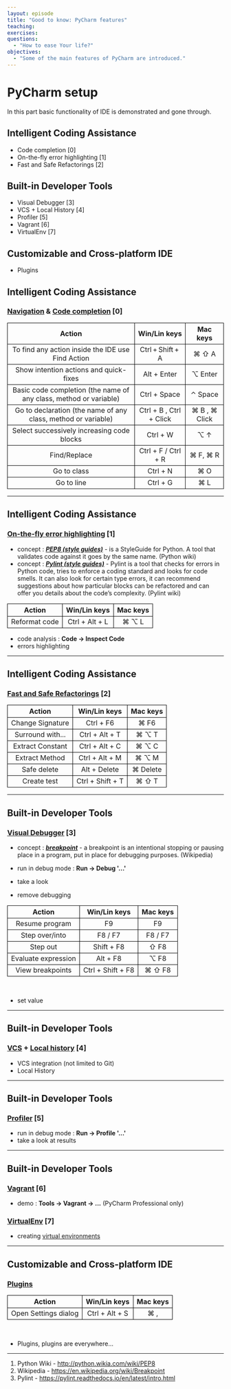 ```yaml
---
layout: episode
title: "Good to know: PyCharm features"
teaching:
exercises:
questions:
  - "How to ease Your life?"
objectives:
  - "Some of the main features of PyCharm are introduced."
---
```


# PyCharm setup

In this part basic functionality of IDE is demonstrated and gone through.

## Intelligent Coding Assistance
- Code completion [0]
- On-the-fly error highlighting [1]
- Fast and Safe Refactorings [2]

## Built-in Developer Tools
- Visual Debugger [3]
- VCS + Local History [4]
- Profiler [5]
- Vagrant [6]
- VirtualEnv [7]

## Customizable and Cross-platform IDE
- Plugins

## Intelligent Coding Assistance

### [Navigation](https://www.jetbrains.com/help/pycharm/2016.1/navigation-in-source-code.html?search=navigation) & [Code completion](https://www.jetbrains.com/help/pycharm/2016.1/code-completion.html?search=code%20comple) [0]

<table style="width=100%;">
  <tr>
    <th style="text-align: center; border: 1px solid black; "> Action </th>
    <th style="text-align: center; border: 1px solid black; "> Win/Lin keys </th>
    <th style="text-align: center; border: 1px solid black; "> Mac keys </th>
  </tr>
  <tr>
    <td style="text-align: center; border: 1px solid black; "> To find any action inside the IDE use Find Action </td>
    <td style="text-align: center; border: 1px solid black; "> Ctrl + Shift + A </td>
    <td style="text-align: center; border: 1px solid black; "> ⌘ ⇧ A  </td>
  </tr>
    <tr>
    <td style="text-align: center; border: 1px solid black; "> Show intention actions and quick-fixes </td>
    <td style="text-align: center; border: 1px solid black; "> Alt + Enter </td>
    <td style="text-align: center; border: 1px solid black; "> ⌥ Enter </td>
  </tr>
  <tr>
    <td style="text-align: center; border: 1px solid black; "> Basic code completion (the name of any class, method or variable) </td>
    <td style="text-align: center; border: 1px solid black; "> Ctrl + Space </td>
    <td style="text-align: center; border: 1px solid black; "> ⌃ Space  </td>
  </tr>
  <tr>
    <td style="text-align: center; border: 1px solid black; "> Go to declaration (the name of any class, method or variable) </td>
    <td style="text-align: center; border: 1px solid black; "> Ctrl + B , Ctrl + Click </td>
    <td style="text-align: center; border: 1px solid black; "> ⌘ B , ⌘ Click </td>
  </tr>
  <tr>
    <td style="text-align: center; border: 1px solid black; "> Select successively increasing code blocks </td>
    <td style="text-align: center; border: 1px solid black; "> Ctrl + W </td>
    <td style="text-align: center; border: 1px solid black; "> ⌥ ↑ </td>
  </tr>
  <tr>
    <td style="text-align: center; border: 1px solid black; "> Find/Replace </td>
    <td style="text-align: center; border: 1px solid black; "> Ctrl + F / Ctrl + R </td>
    <td style="text-align: center; border: 1px solid black; "> ⌘ F, ⌘ R </td>
  </tr>
  <tr>
    <td style="text-align: center; border: 1px solid black; "> Go to class </td>
    <td style="text-align: center; border: 1px solid black; "> Ctrl + N </td>
    <td style="text-align: center; border: 1px solid black; "> ⌘ O </td>
  </tr>
  <tr>
    <td style="text-align: center; border: 1px solid black; "> Go to line </td>
    <td style="text-align: center; border: 1px solid black; "> Ctrl + G </td>
    <td style="text-align: center; border: 1px solid black; "> ⌘ L </td>
  </tr>
</table>

---

## Intelligent Coding Assistance

### [On-the-fly error highlighting]() [1]

- concept : [**_PEP8 (style guides)_**](https://www.python.org/dev/peps/pep-0008/#introduction) - is a StyleGuide for Python. A tool that validates code against it goes by the same name. (Python wiki)
- concept : [**_Pylint (style guides)_**](https://pylint.readthedocs.io/en/latest/intro.html) - Pylint is a tool that checks for errors in Python code, tries to enforce a coding standard and looks for code smells. It can also look for certain type errors, it can recommend suggestions about how particular blocks can be refactored and can offer you details about the code’s complexity. (Pylint wiki)

<table style="width=100%;">
  <tr>
    <th style="text-align: center; border: 1px solid black; "> Action </th>
    <th style="text-align: center; border: 1px solid black; "> Win/Lin keys </th>
    <th style="text-align: center; border: 1px solid black; "> Mac keys </th>
  </tr>
  <tr>
    <td style="text-align: center; border: 1px solid black; "> Reformat code </td>
    <td style="text-align: center; border: 1px solid black; "> Ctrl + Alt + L </td>
    <td style="text-align: center; border: 1px solid black; "> ⌘ ⌥ L </td>
  </tr>
</table>


- code analysis : **Code -> Inspect Code**
- errors highlighting

---

## Intelligent Coding Assistance

### [Fast and Safe Refactorings](https://www.jetbrains.com/help/pycharm/2016.1/refactoring.html?search=refac) [2]

<table style="width=100%;">
  <tr>
    <th style="text-align: center; border: 1px solid black; "> Action </th>
    <th style="text-align: center; border: 1px solid black; "> Win/Lin keys </th>
    <th style="text-align: center; border: 1px solid black; "> Mac keys </th>
  </tr>
  <tr>
    <td style="text-align: center; border: 1px solid black; "> Change Signature </td>
    <td style="text-align: center; border: 1px solid black; "> Ctrl + F6 </td>
    <td style="text-align: center; border: 1px solid black; "> ⌘ F6 </td>
  </tr>
  <tr>
    <td style="text-align: center; border: 1px solid black; "> Surround with... </td>
    <td style="text-align: center; border: 1px solid black; "> Ctrl + Alt + T </td>
    <td style="text-align: center; border: 1px solid black; "> ⌘ ⌥ T </td>
  </tr>
  <tr>
    <td style="text-align: center; border: 1px solid black; "> Extract Constant </td>
    <td style="text-align: center; border: 1px solid black; "> Ctrl + Alt + C </td>
    <td style="text-align: center; border: 1px solid black; "> ⌘ ⌥ C </td>
  </tr>
  <tr>
    <td style="text-align: center; border: 1px solid black; "> Extract Method </td>
    <td style="text-align: center; border: 1px solid black; "> Ctrl + Alt + M </td>
    <td style="text-align: center; border: 1px solid black; "> ⌘ ⌥ M </td>
  </tr>
  <tr>
    <td style="text-align: center; border: 1px solid black; "> Safe delete </td>
    <td style="text-align: center; border: 1px solid black; "> Alt + Delete </td>
    <td style="text-align: center; border: 1px solid black; "> ⌘ Delete </td>
  </tr>
  <tr>
    <td style="text-align: center; border: 1px solid black; "> Create test </td>
    <td style="text-align: center; border: 1px solid black; "> Ctrl + Shift + T </td>
    <td style="text-align: center; border: 1px solid black; "> ⌘ ⇧ T </td>
  </tr>
</table>

---

## Built-in Developer Tools

### [Visual Debugger](https://www.jetbrains.com/help/pycharm/2016.1/debugger.html?search=debugger) [3]

- concept : [**_breakpoint_**](https://en.wikipedia.org/wiki/Breakpoint) - a breakpoint is an intentional stopping or pausing place in a program, put in place for debugging purposes. (Wikipedia)

- run in debug mode : **Run -> Debug '...'**
- take a look
- remove debugging

<table style="width=100%;">
  <tr>
    <th style="text-align: center; border: 1px solid black; "> Action </th>
    <th style="text-align: center; border: 1px solid black; "> Win/Lin keys </th>
    <th style="text-align: center; border: 1px solid black; "> Mac keys </th>
  </tr>
  <tr>
    <td style="text-align: center; border: 1px solid black; "> Resume program </td>
    <td style="text-align: center; border: 1px solid black; "> F9 </td>
    <td style="text-align: center; border: 1px solid black; "> F9 </td>
  </tr>
  <tr>
    <td style="text-align: center; border: 1px solid black; "> Step over/into </td>
    <td style="text-align: center; border: 1px solid black; "> F8 / F7 </td>
    <td style="text-align: center; border: 1px solid black; "> F8 / F7 </td>
  </tr>
  <tr>
    <td style="text-align: center; border: 1px solid black; "> Step out </td>
    <td style="text-align: center; border: 1px solid black; "> Shift + F8 </td>
    <td style="text-align: center; border: 1px solid black; "> ⇧ F8 </td>
  </tr>
  <tr>
    <td style="text-align: center; border: 1px solid black; "> Evaluate expression </td>
    <td style="text-align: center; border: 1px solid black; "> Alt + F8 </td>
    <td style="text-align: center; border: 1px solid black; "> ⌥ F8 </td>
  </tr>
  <tr>
    <td style="text-align: center; border: 1px solid black; "> View breakpoints </td>
    <td style="text-align: center; border: 1px solid black; "> Ctrl + Shift + F8 </td>
    <td style="text-align: center; border: 1px solid black; "> ⌘ ⇧ F8 </td>
  </tr>
</table>
<br/>

- set value

---

## Built-in Developer Tools

### [VCS](https://www.jetbrains.com/help/pycharm/2016.1/version-control-with-pycharm.html) + [Local history](https://www.jetbrains.com/help/pycharm/2016.1/local-history.html?search=local%20history) [4]

- VCS integration (not limited to Git)
- Local History

---

## Built-in Developer Tools

### [Profiler](https://www.jetbrains.com/help/pycharm/2016.1/profiler.html) [5]

- run in debug mode : **Run -> Profile '...'**
- take a look at results

---

## Built-in Developer Tools

### [Vagrant](https://www.jetbrains.com/help/pycharm/2016.1/vagrant.html?search=vagrant) [6]

- demo : **Tools -> Vagrant -> ...** (PyCharm Professional only)

### [VirtualEnv](https://www.jetbrains.com/help/pycharm/2016.3/creating-virtual-environment.html) [7]

- creating [virtual environments](https://virtualenv.pypa.io/en/stable/)

---

## Customizable and Cross-platform IDE

### [Plugins](https://www.jetbrains.com/help/pycharm/2016.1/plugins.html?search=plugins)

<table style="width=100%;">
  <tr>
    <th style="text-align: center; border: 1px solid black; "> Action </th>
    <th style="text-align: center; border: 1px solid black; "> Win/Lin keys </th>
    <th style="text-align: center; border: 1px solid black; "> Mac keys </th>
  </tr>
  <tr>
    <td style="text-align: center; border: 1px solid black; "> Open Settings dialog </td>
    <td style="text-align: center; border: 1px solid black; "> Ctrl + Alt + S </td>
    <td style="text-align: center; border: 1px solid black; "> ⌘ , </td>
  </tr>
</table>
<br/>

- Plugins, plugins are everywhere...

___

1. Python Wiki - http://python.wikia.com/wiki/PEP8
2. Wikipedia - https://en.wikipedia.org/wiki/Breakpoint
3. Pylint - https://pylint.readthedocs.io/en/latest/intro.html
